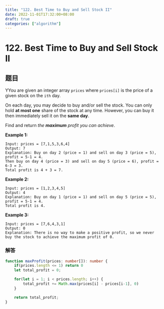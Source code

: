 ```yaml
---
title: "122. Best Time to Buy and Sell Stock II"
date: 2022-11-01T17:32:00+08:00
draft: true
categories: ["algorithm"]
---
```




# 122. Best Time to Buy and Sell Stock II



## 题目

YYou are given an integer array `prices` where `prices[i]` is the price of a given stock on the `ith` day.

On each day, you may decide to buy and/or sell the stock. You can only hold **at most one** share of the stock at any time. However, you can buy it then immediately sell it on the **same day**.

Find and return *the **maximum** profit you can achieve*.

 

**Example 1:**

```
Input: prices = [7,1,5,3,6,4]
Output: 7
Explanation: Buy on day 2 (price = 1) and sell on day 3 (price = 5), profit = 5-1 = 4.
Then buy on day 4 (price = 3) and sell on day 5 (price = 6), profit = 6-3 = 3.
Total profit is 4 + 3 = 7.
```

**Example 2:**

```
Input: prices = [1,2,3,4,5]
Output: 4
Explanation: Buy on day 1 (price = 1) and sell on day 5 (price = 5), profit = 5-1 = 4.
Total profit is 4.
```

**Example 3:**

```
Input: prices = [7,6,4,3,1]
Output: 0
Explanation: There is no way to make a positive profit, so we never buy the stock to achieve the maximum profit of 0.
```

 

### 解答

```typescript
function maxProfit(prices: number[]): number {
    if(prices.length <= 1) return 0
    let total_profit = 0;

    for(let i = 1; i < prices.length; i++) {
        total_profit += Math.max(prices[i] - prices[i-1], 0)
    }

    return total_profit;
}
```







